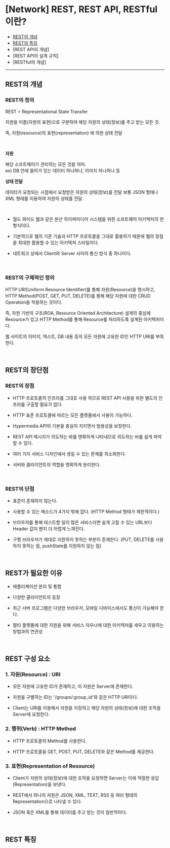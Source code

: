 # [Network] REST, REST API, RESTful이란?

- [REST의 개념](#rest의-개념)
- [REST의 특징](#rest-특징)
- [REST API의 개념]
- [REST API의 설계 규칙]
- [RESTful의 개념]


<hr/>

## REST의 개념

### REST의 정의

REST = Representational State Transfer

자원을 이름(자원의 표현)으로 구분하여 해당 자원의 상태(정보)를 주고 받는 모든 것. <br>

즉, 자원(resource)의 표현(representation) 에 의한 상태 전달

<br>

**자원** <br>

해당 소프트웨어가 관리하는 모든 것을 의미. <br>
ex) DB 안에 들어가 있는 데이터 하나하나, 이미지 하나하나 등

**상태 전달** <br>

데이터가 요청되는 시점에서 요청받은 자원의 상태(정보)를 전달 보통 JSON 형태나 XML 형태를 이용하여 자원의 상태를 전달.

<br>

- 월드 와이드 웹과 같은 분산 하이퍼미디어 시스템을 위한 소프트웨어 아키텍처의 한 형식이다.

- 기본적으로 웹의 기존 기술과 HTTP 프로토콜을 그대로 활용하기 때문에 웹의 장점을 최대한 활용할 수 있는 아키텍처 스타일이다.

- 네트워크 상에서 Client와 Server 사이의 통신 방식 중 하나이다.

<br>

### REST의 구체적인 정의

HTTP URI(Uniform Resource Identifier)를 통해 자원(Resource)을 명시하고, HTTP Method(POST, GET, PUT, DELETE)를 통해
해당 자원에 대한 CRUD Operation을 적용하는 것이다. <br>

즉, 자원 기반의 구조(ROA, Resource Oriented Architecture) 설계의 중심에 Resource가 있고 HTTP Method를 통해 Resource를 처리하도록 설계된 아키텍처이다. <br>

웹 사이트의 이미지, 텍스트, DB 내용 등의 모든 자원에 고유한 ID인 HTTP URI를 부여한다. <br>

<br>

## REST의 장단점

### REST의 장점

- HTTP 프로토콜의 인프라를 그대로 사용 하므로 REST API 사용을 위한 별도의 인프라를 구출할 필요가 없다. 

- HTTP 표준 프로토콜에 따르는 모든 플랫폼에서 사용이 가능하다.

- Hypermedia API의 기본을 충실히 지키면서 범용성을 보장한다.

- REST API 메시지가 의도하는 바를 명확하게 나타내므로 의도하는 바를 쉽게 파악할 수 있다. 

- 여러 가지 서비스 디자인에서 생길 수 있는 문제를 최소화한다.

- 서버와 클라이언트의 역할을 명확하게 분리한다.

<br>

### REST의 단점

- 표준이 존재하지 않는다.

- 사용할 수 있는 메소드가 4가지 밖에 없다. (HTTP Method 형태가 제한적이다.)

- 브라우저를 통해 테스트할 일이 많은 서비스라면 쉽게 고칠 수 있는 URL보다 Header 값이 왠지 더 어렵게 느껴진다.

- 구형 브라우저가 제대로 지원하지 못하는 부분이 존재한다. (PUT, DELETE를 사용하지 못하는 점, pushState를 지원하지 않는 점)

<br>

## REST가 필요한 이유

- 애플리케이션 분리 및 통합

- 다양한 클라이언트의 등장

- 최근 서버 프로그램은 다양한 브라우저, 모바일 디바이스에서도 통신이 가능해야 한다.

- 멀티 플랫폼에 대한 지원을 위해 서비스 자우너에 대한 아키텍처를 세우고 이용하는 방법과의 연관성

<br>

## REST 구성 요소

### 1. 자원(Resource) : URI

- 모든 자원에 고유한 ID가 존재하고, 이 자원은 Server에 존재한다.

- 자원을 구별하는 ID는 '/groups/:group_id'와 같은 HTTP URI이다.

- Client는 URI를 이용해서 자원을 지정하고 해당 자원의 상태(정보)에 대한 조작을 Server에 요청한다.

### 2. 행위(Verb) : HTTP Method

- HTTP 프로토콜의 Method를 사용한다.

- HTTP 프로토콜을 GET, POST, PUT, DELETE와 같은 Method를 제공한다.

### 3. 표현(Representation of Resource)

- Client가 자원의 상태(정보)에 대한 조작을 요청하면 Server는 이에 적절한 응답(Representation)을 보낸다.

- REST에서 하나의 자원은 JSON, XML, TEXT, RSS 등 여러 형태의 Representation으로 나타낼 수 있다.

- JSON 혹은 XML를 통해 데이터를 주고 받는 것이 일반적이다.

<br>

## REST 특징